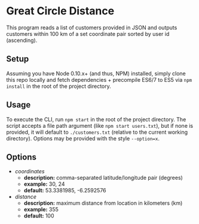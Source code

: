 
# Great Circle Distance

This program reads a list of customers provided in JSON and outputs customers
within 100 km of a set coordinate pair sorted by user id (ascending).

## Setup

Assuming you have Node 0.10.x+ (and thus, NPM) installed, simply clone this repo
locally and fetch dependencies + precompile ES6/7 to ES5 via `npm install` in
the root of the project directory.

## Usage

To execute the CLI, run `npm start` in the root of the project directory.
The script accepts a file path argument (like `npm start users.txt`),
but if none is provided, it will default to `./customers.txt`
(relative to the current working directory). Options may be provided
with the style `--option=x`.

## Options

* _coordinates_
  * __description:__ comma-separated latitude/longitude pair (degrees)
  * __example:__ 30, 24
  * __default:__ 53.3381985, -6.2592576
* _distance_
  * __description:__ maximum distance from location in kilometers (km)
  * __example:__ 355
  * __default:__ 100
